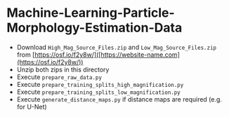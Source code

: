 # Machine-Learning-Particle-Morphology-Estimation-Data

- Download `High_Mag_Source_Files.zip`  and `Low_Mag_Source_Files.zip` from [https://osf.io/f2y8w/]([https://website-name.com](https://osf.io/f2y8w/))
- Unzip both zips in this directory
- Execute `prepare_raw_data.py`
- Execute `prepare_training_splits_high_magnification.py`
- Execute `prepare_training_splits_low_magnification.py`
- Execute `generate_distance_maps.py` if distance maps are required (e.g. for U-Net)
